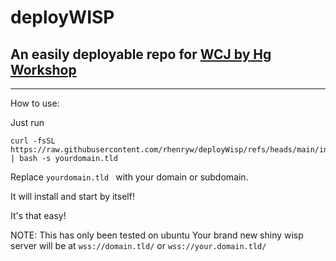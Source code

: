# deployWISP

## An easily deployable repo for [WCJ by Hg Workshop](https://github.com/MercuryWorkshop/wisp-client-js)

---
How to use:

Just run
```
curl -fsSL https://raw.githubusercontent.com/rhenryw/deployWisp/refs/heads/main/install.sh | bash -s yourdomain.tld

```
Replace `yourdomain.tld ` with your domain or subdomain.

It will install and start by itself!

It's that easy!

NOTE: This has only been tested on ubuntu
Your brand new shiny wisp server will be at `wss://domain.tld/` or `wss://your.domain.tld/`
